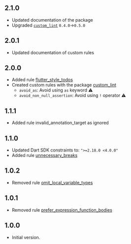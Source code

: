 ## 2.1.0

* Updated documentation of the package
* Upgraded [`custom_lint`][custom_lint] `0.4.0`->`0.5.0`

## 2.0.1

* Updated documentation of custom rules

## 2.0.0

* Added rule [flutter_style_todos](https://dart-lang.github.io/linter/lints/flutter_style_todos.html)
* Created custom rules with the package [custom_lint][custom_lint]
    * `avoid_as`: Avoid using `as` keyword :warning:
    * `avoid_non_null_assertion`: Avoid using `!` operator :warning:

## 1.1.1

* Added rule invalid_annotation_target as ignored

## 1.1.0

* Updated Dart SDK constraints to: `">=2.18.0 <4.0.0"`
* Added rule [unnecessary_breaks](https://dart-lang.github.io/linter/lints/unnecessary_breaks.html)

## 1.0.2

* Removed rule [omit_local_variable_types](https://dart-lang.github.io/linter/lints/omit_local_variable_types.html)

## 1.0.1

* Removed rule [prefer_expression_function_bodies](https://dart-lang.github.io/linter/lints/prefer_expression_function_bodies.html)

## 1.0.0

* Initial version.

[custom_lint]: https://pub.dev/packages/custom_lint